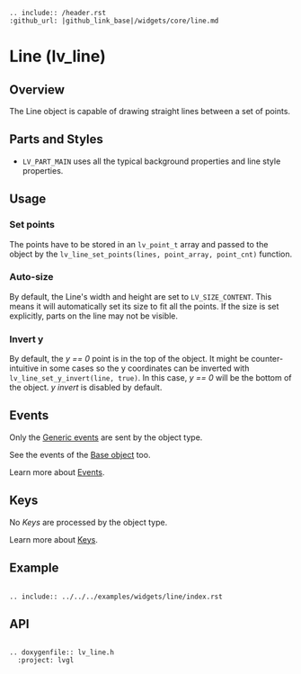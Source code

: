 ```eval_rst
.. include:: /header.rst
:github_url: |github_link_base|/widgets/core/line.md
```
# Line (lv_line)

## Overview
The Line object is capable of drawing straight lines between a set of points.

## Parts and Styles
- `LV_PART_MAIN` uses all the typical background properties and line style properties.

## Usage

### Set points
The points have to be stored in an `lv_point_t` array and passed to the object by the `lv_line_set_points(lines, point_array, point_cnt)` function.

### Auto-size
By default, the Line's width and height are set to `LV_SIZE_CONTENT`. This means it will automatically set its size to fit all the points. If the size is set explicitly, parts on the line may not be visible.

### Invert y
By default, the *y == 0* point is in the top of the object. It might be counter-intuitive in some cases so the y coordinates can be inverted with `lv_line_set_y_invert(line, true)`. In this case,  *y == 0* will be the bottom of the object.
*y invert* is disabled by default.

## Events
Only the [Generic events](../overview/event.html#generic-events) are sent by the object type.

See the events of the [Base object](/widgets/obj) too.

Learn more about [Events](/overview/event).

## Keys
No *Keys* are processed by the object type.

Learn more about [Keys](/overview/indev).

## Example

```eval_rst

.. include:: ../../../examples/widgets/line/index.rst

```

## API

```eval_rst

.. doxygenfile:: lv_line.h
  :project: lvgl

```
